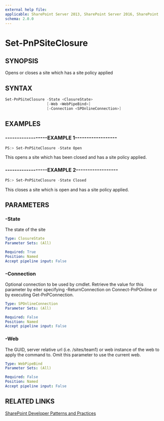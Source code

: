 ```yaml
---
external help file:
applicable: SharePoint Server 2013, SharePoint Server 2016, SharePoint Online
schema: 2.0.0
---
```

# Set-PnPSiteClosure

## SYNOPSIS
Opens or closes a site which has a site policy applied

## SYNTAX 

```powershell
Set-PnPSiteClosure -State <ClosureState>
                   [-Web <WebPipeBind>]
                   [-Connection <SPOnlineConnection>]
```

## EXAMPLES

### ------------------EXAMPLE 1------------------
```powershell
PS:> Set-PnPSiteClosure -State Open
```

This opens a site which has been closed and has a site policy applied.

### ------------------EXAMPLE 2------------------
```powershell
PS:> Set-PnPSiteClosure -State Closed
```

This closes a site which is open and has a site policy applied.

## PARAMETERS

### -State
The state of the site

```yaml
Type: ClosureState
Parameter Sets: (All)

Required: True
Position: Named
Accept pipeline input: False
```

### -Connection
Optional connection to be used by cmdlet. Retrieve the value for this parameter by eiter specifying -ReturnConnection on Connect-PnPOnline or by executing Get-PnPConnection.

```yaml
Type: SPOnlineConnection
Parameter Sets: (All)

Required: False
Position: Named
Accept pipeline input: False
```

### -Web
The GUID, server relative url (i.e. /sites/team1) or web instance of the web to apply the command to. Omit this parameter to use the current web.

```yaml
Type: WebPipeBind
Parameter Sets: (All)

Required: False
Position: Named
Accept pipeline input: False
```

## RELATED LINKS

[SharePoint Developer Patterns and Practices](http://aka.ms/sppnp)
